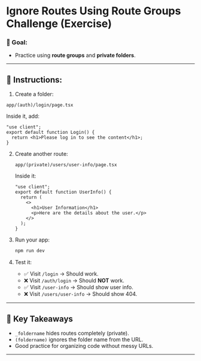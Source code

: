 
# Ignore Routes Using Route Groups Challenge (Exercise)

### 🎯 Goal:
- Practice using **route groups** and **private folders**.

---

## 📝 Instructions:

1. Create a folder:
```
app/(auth)/login/page.tsx
````
Inside it, add:
```tsx
"use client";
export default function Login() {
  return <h1>Please log in to see the content</h1>;
}
````

2. Create another route:

   ```
   app/(private)/users/user-info/page.tsx
   ```

   Inside it:

   ```tsx
   "use client";
   export default function UserInfo() {
     return (
       <>
         <h1>User Information</h1>
         <p>Here are the details about the user.</p>
       </>
     );
   }
   ```

3. Run your app:

   ```bash
   npm run dev
   ```

4. Test it:

   * ✅ Visit `/login` → Should work.
   * ❌ Visit `/auth/login` → Should **NOT** work.
   * ✅ Visit `/user-info` → Should show user info.
   * ❌ Visit `/users/user-info` → Should show 404.

---

## 🧠 Key Takeaways

* `_foldername` hides routes completely (private).
* `(foldername)` ignores the folder name from the URL.
* Good practice for organizing code without messy URLs.

---
